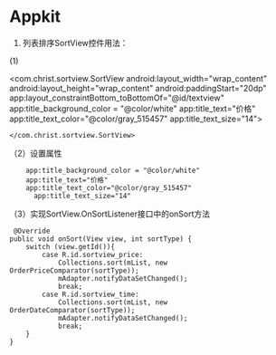 # Appkit

1. 列表排序SortView控件用法：

 (1) 
 
  <com.christ.sortview.SortView
        android:layout_width="wrap_content"
        android:layout_height="wrap_content"
        android:paddingStart="20dp"
        app:layout_constraintBottom_toBottomOf="@id/textview"
        app:title_background_color = "@color/white"
        app:title_text="价格"
        app:title_text_color="@color/gray_515457"
        app:title_text_size="14">
        
    </com.christ.sortview.SortView>
    
 （2）设置属性
 
      	app:title_background_color = "@color/white"
      	app:title_text="价格"
      	app:title_text_color="@color/gray_515457"
    	  app:title_text_size="14"


（3）实现SortView.OnSortListener接口中的onSort方法

     @Override
    public void onSort(View view, int sortType) {
        switch (view.getId()){
            case R.id.sortview_price:
                Collections.sort(mList, new OrderPriceComparator(sortType));
                mAdapter.notifyDataSetChanged();
                break;
            case R.id.sortview_time:
                Collections.sort(mList, new OrderDateComparator(sortType));
                mAdapter.notifyDataSetChanged();
                break;
        }
    }
